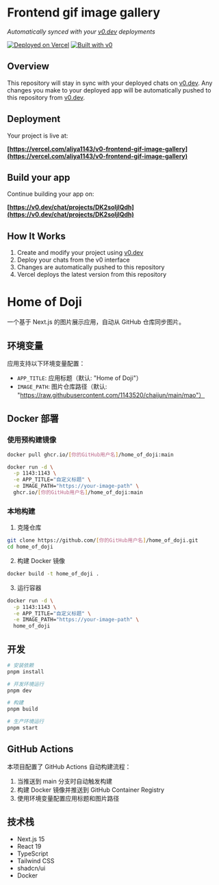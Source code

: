 # Frontend gif image gallery

_Automatically synced with your [v0.dev](https://v0.dev) deployments_

[![Deployed on Vercel](https://img.shields.io/badge/Deployed%20on-Vercel-black?style=for-the-badge&logo=vercel)](https://vercel.com/aliya1143/v0-frontend-gif-image-gallery)
[![Built with v0](https://img.shields.io/badge/Built%20with-v0.dev-black?style=for-the-badge)](https://v0.dev/chat/projects/DK2soljIQdh)

## Overview

This repository will stay in sync with your deployed chats on [v0.dev](https://v0.dev).
Any changes you make to your deployed app will be automatically pushed to this repository from [v0.dev](https://v0.dev).

## Deployment

Your project is live at:

**[https://vercel.com/aliya1143/v0-frontend-gif-image-gallery](https://vercel.com/aliya1143/v0-frontend-gif-image-gallery)**

## Build your app

Continue building your app on:

**[https://v0.dev/chat/projects/DK2soljIQdh](https://v0.dev/chat/projects/DK2soljIQdh)**

## How It Works

1. Create and modify your project using [v0.dev](https://v0.dev)
2. Deploy your chats from the v0 interface
3. Changes are automatically pushed to this repository
4. Vercel deploys the latest version from this repository

# Home of Doji

一个基于 Next.js 的图片展示应用，自动从 GitHub 仓库同步图片。

## 环境变量

应用支持以下环境变量配置：

- `APP_TITLE`: 应用标题（默认: "Home of Doji"）
- `IMAGE_PATH`: 图片仓库路径（默认: "https://raw.githubusercontent.com/1143520/chaijun/main/mao"）

## Docker 部署

### 使用预构建镜像

```bash
docker pull ghcr.io/[你的GitHub用户名]/home_of_doji:main

docker run -d \
  -p 1143:1143 \
  -e APP_TITLE="自定义标题" \
  -e IMAGE_PATH="https://your-image-path" \
  ghcr.io/[你的GitHub用户名]/home_of_doji:main
```

### 本地构建

1. 克隆仓库

```bash
git clone https://github.com/[你的GitHub用户名]/home_of_doji.git
cd home_of_doji
```

2. 构建 Docker 镜像

```bash
docker build -t home_of_doji .
```

3. 运行容器

```bash
docker run -d \
  -p 1143:1143 \
  -e APP_TITLE="自定义标题" \
  -e IMAGE_PATH="https://your-image-path" \
  home_of_doji
```

## 开发

```bash
# 安装依赖
pnpm install

# 开发环境运行
pnpm dev

# 构建
pnpm build

# 生产环境运行
pnpm start
```

## GitHub Actions

本项目配置了 GitHub Actions 自动构建流程：

1. 当推送到 main 分支时自动触发构建
2. 构建 Docker 镜像并推送到 GitHub Container Registry
3. 使用环境变量配置应用标题和图片路径

## 技术栈

- Next.js 15
- React 19
- TypeScript
- Tailwind CSS
- shadcn/ui
- Docker
